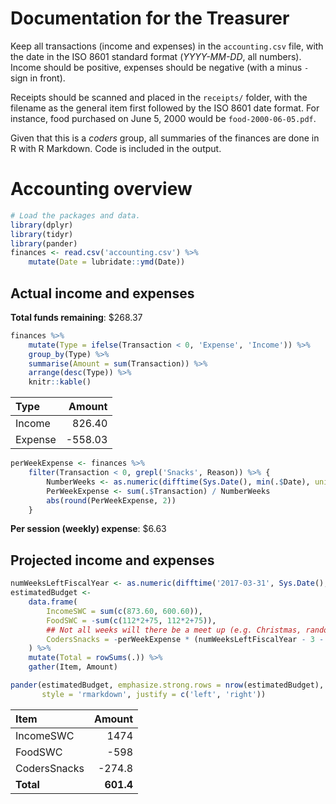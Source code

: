 Documentation for the Treasurer
===============================

Keep all transactions (income and expenses) in the `accounting.csv` file, with the date in the ISO 8601 standard format (*YYYY-MM-DD*, all numbers). Income should be positive, expenses should be negative (with a minus `-` sign in front).

Receipts should be scanned and placed in the `receipts/` folder, with the filename as the general item first followed by the ISO 8601 date format. For instance, food purchased on June 5, 2000 would be `food-2000-06-05.pdf`.

Given that this is a *coders* group, all summaries of the finances are done in R with R Markdown. Code is included in the output.

Accounting overview
===================

``` r
# Load the packages and data.
library(dplyr)
library(tidyr)
library(pander)
finances <- read.csv('accounting.csv') %>% 
    mutate(Date = lubridate::ymd(Date))
```

Actual income and expenses
--------------------------

**Total funds remaining**: $268.37

``` r
finances %>% 
    mutate(Type = ifelse(Transaction < 0, 'Expense', 'Income')) %>% 
    group_by(Type) %>% 
    summarise(Amount = sum(Transaction)) %>% 
    arrange(desc(Type)) %>% 
    knitr::kable()
```

| Type    |   Amount|
|:--------|--------:|
| Income  |   826.40|
| Expense |  -558.03|

``` r
perWeekExpense <- finances %>% 
    filter(Transaction < 0, grepl('Snacks', Reason)) %>% {
        NumberWeeks <- as.numeric(difftime(Sys.Date(), min(.$Date), units = 'weeks'))
        PerWeekExpense <- sum(.$Transaction) / NumberWeeks
        abs(round(PerWeekExpense, 2))
    }
```

**Per session (weekly) expense**: $6.63

Projected income and expenses
-----------------------------

``` r
numWeeksLeftFiscalYear <- as.numeric(difftime('2017-03-31', Sys.Date(), units = 'weeks'))
estimatedBudget <- 
    data.frame(
        IncomeSWC = sum(c(873.60, 600.60)),
        FoodSWC = -sum(c(112*2+75, 112*2+75)),
        ## Not all weeks will there be a meet up (e.g. Christmas, random weeks).
        CodersSnacks = -perWeekExpense * (numWeeksLeftFiscalYear - 3 - 2)
    ) %>%
    mutate(Total = rowSums(.)) %>%
    gather(Item, Amount)

pander(estimatedBudget, emphasize.strong.rows = nrow(estimatedBudget), 
       style = 'rmarkdown', justify = c('left', 'right'))
```

| Item         |     Amount|
|:-------------|----------:|
| IncomeSWC    |       1474|
| FoodSWC      |       -598|
| CodersSnacks |     -274.8|
| **Total**    |  **601.4**|
